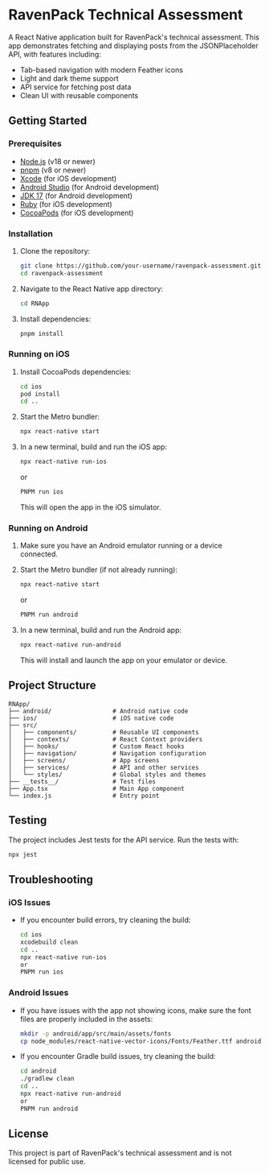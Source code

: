 # RavenPack Technical Assessment

A React Native application built for RavenPack's technical assessment. This app demonstrates fetching and displaying posts from the JSONPlaceholder API, with features including:

- Tab-based navigation with modern Feather icons
- Light and dark theme support
- API service for fetching post data
- Clean UI with reusable components

## Getting Started

### Prerequisites

- [Node.js](https://nodejs.org/) (v18 or newer)
- [pnpm](https://pnpm.io/) (v8 or newer)
- [Xcode](https://developer.apple.com/xcode/) (for iOS development)
- [Android Studio](https://developer.android.com/studio) (for Android development)
- [JDK 17](https://openjdk.java.net/projects/jdk/17/) (for Android development)
- [Ruby](https://www.ruby-lang.org/) (for iOS development)
- [CocoaPods](https://cocoapods.org/) (for iOS development)

### Installation

1. Clone the repository:
   ```bash
   git clone https://github.com/your-username/ravenpack-assessment.git
   cd ravenpack-assessment
   ```

2. Navigate to the React Native app directory:
   ```bash
   cd RNApp
   ```

3. Install dependencies:
   ```bash
   pnpm install
   ```

### Running on iOS

1. Install CocoaPods dependencies:
   ```bash
   cd ios
   pod install
   cd ..
   ```

2. Start the Metro bundler:
   ```bash
   npx react-native start
   ```

3. In a new terminal, build and run the iOS app:
   ```bash
   npx react-native run-ios
   ```
   or

    ```bash
   PNPM run ios
   ```
   This will open the app in the iOS simulator.

### Running on Android

1. Make sure you have an Android emulator running or a device connected.

2. Start the Metro bundler (if not already running):
   ```bash
   npx react-native start
   ```
    or

    ```bash
   PNPM run android
   ```

3. In a new terminal, build and run the Android app:
   ```bash
   npx react-native run-android
   ```
   This will install and launch the app on your emulator or device.

## Project Structure

```
RNApp/
├── android/                 # Android native code
├── ios/                     # iOS native code
├── src/
│   ├── components/          # Reusable UI components
│   ├── contexts/            # React Context providers
│   ├── hooks/               # Custom React hooks
│   ├── navigation/          # Navigation configuration
│   ├── screens/             # App screens
│   ├── services/            # API and other services
│   └── styles/              # Global styles and themes
├── __tests__/               # Test files
├── App.tsx                  # Main App component
└── index.js                 # Entry point
```

## Testing

The project includes Jest tests for the API service. Run the tests with:

```bash
npx jest
```

## Troubleshooting

### iOS Issues

- If you encounter build errors, try cleaning the build:
  ```bash
  cd ios
  xcodebuild clean
  cd ..
  npx react-native run-ios
  or
  PNPM run ios
  ```

### Android Issues

- If you have issues with the app not showing icons, make sure the font files are properly included in the assets:
  ```bash
  mkdir -p android/app/src/main/assets/fonts
  cp node_modules/react-native-vector-icons/Fonts/Feather.ttf android/app/src/main/assets/fonts/
  ```

- If you encounter Gradle build issues, try cleaning the build:
  ```bash
  cd android
  ./gradlew clean
  cd ..
  npx react-native run-android
  or
  PNPM run android
  ```

## License

This project is part of RavenPack's technical assessment and is not licensed for public use.

